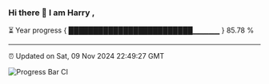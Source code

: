 ### Hi there 👋 I am Harry , 

⏳ Year progress { █████████████████████████▁▁▁▁▁ } 85.78 %

---

⏰ Updated on Sat, 09 Nov 2024 22:49:27 GMT

![Progress Bar CI](https://github.com/duykhang68/duykhang68/workflows/Progress%20Bar%20CI/badge.svg)
